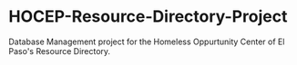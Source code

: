 # HOCEP-Resource-Directory-Project
Database Management project for the Homeless Oppurtunity Center of El Paso's Resource Directory.

